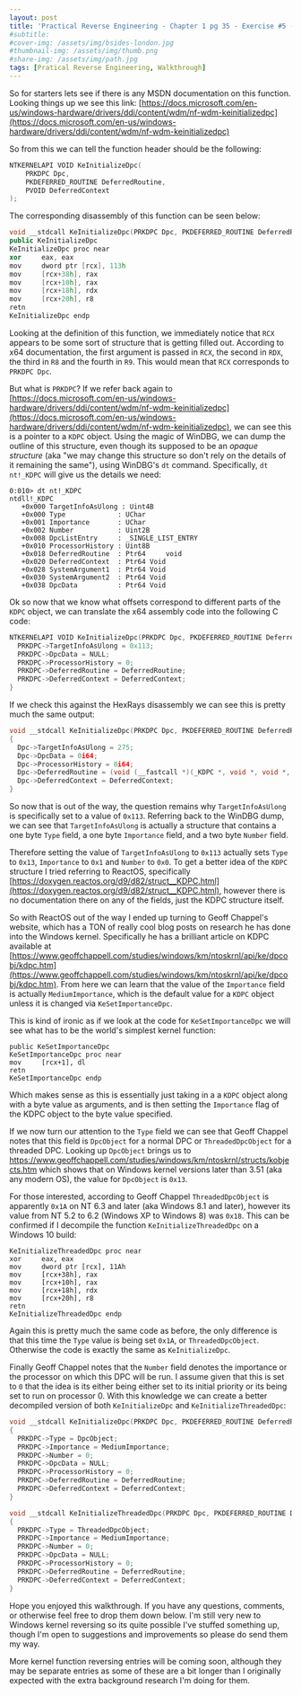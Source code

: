 ```yaml
---
layout: post
title: 'Practical Reverse Engineering - Chapter 1 pg 35 - Exercise #5 - KeInitializeDPC and KeInitializeThreadedDpc'
#subtitle: 
#cover-img: /assets/img/bsides-london.jpg
#thumbnail-img: /assets/img/thumb.png
#share-img: /assets/img/path.jpg
tags: [Pratical Reverse Engineering, Walkthrough]
---
```


So for starters lets see if there is any MSDN documentation on this function. Looking things up we see this link: [https://docs.microsoft.com/en-us/windows-hardware/drivers/ddi/content/wdm/nf-wdm-keinitializedpc](https://docs.microsoft.com/en-us/windows-hardware/drivers/ddi/content/wdm/nf-wdm-keinitializedpc)

So from this we can tell the function header should be the following:

```c++
NTKERNELAPI VOID KeInitializeDpc(
    PRKDPC Dpc,
    PKDEFERRED_ROUTINE DeferredRoutine,
    PVOID DeferredContext
);
```

The corresponding disassembly of this function can be seen below:

```c++
void __stdcall KeInitializeDpc(PRKDPC Dpc, PKDEFERRED_ROUTINE DeferredRoutine, PVOID DeferredContext)
public KeInitializeDpc
KeInitializeDpc proc near
xor     eax, eax
mov     dword ptr [rcx], 113h
mov     [rcx+38h], rax
mov     [rcx+10h], rax
mov     [rcx+18h], rdx
mov     [rcx+20h], r8
retn
KeInitializeDpc endp
```

Looking at the definition of this function, we immediately notice that `RCX` appears to be some sort of structure that is getting filled out. According to x64 documentation, the first argument is passed in `RCX`, the second in `RDX`, the third in `R8` and the fourth in `R9`. This would mean that `RCX` corresponds to `PRKDPC Dpc`.

But what is `PRKDPC`? If we refer back again to [https://docs.microsoft.com/en-us/windows-hardware/drivers/ddi/content/wdm/nf-wdm-keinitializedpc](https://docs.microsoft.com/en-us/windows-hardware/drivers/ddi/content/wdm/nf-wdm-keinitializedpc), we can see this is a pointer to a `KDPC` object. Using the magic of WinDBG, we can dump the outline of this structure, even though its supposed to be an _opaque structure_ (aka "we may change this structure so don't rely on the details of it remaining the same"), using WinDBG's `dt` command. Specifically, `dt nt!_KDPC` will give us the details we need:

```
0:010> dt nt!_KDPC
ntdll!_KDPC
   +0x000 TargetInfoAsUlong : Uint4B
   +0x000 Type             : UChar
   +0x001 Importance       : UChar
   +0x002 Number           : Uint2B
   +0x008 DpcListEntry     : _SINGLE_LIST_ENTRY
   +0x010 ProcessorHistory : Uint8B
   +0x018 DeferredRoutine  : Ptr64     void 
   +0x020 DeferredContext  : Ptr64 Void
   +0x028 SystemArgument1  : Ptr64 Void
   +0x030 SystemArgument2  : Ptr64 Void
   +0x038 DpcData          : Ptr64 Void
```

Ok so now that we know what offsets correspond to different parts of the `KDPC` object, we can translate the x64 assembly code into the following C code:

```c++
NTKERNELAPI VOID KeInitializeDpc(PRKDPC Dpc, PKDEFERRED_ROUTINE DeferredRoutine, PVOID DeferredContext){
  PRKDPC->TargetInfoAsUlong = 0x113;
  PRKDPC->DpcData = NULL;
  PRKDPC->ProcessorHistory = 0;
  PRKDPC->DeferredRoutine = DeferredRoutine;
  PRKDPC->DeferredContext = DeferredContext;
}
```

If we check this against the HexRays disassembly we can see this is pretty much the same output:

```c++
void __stdcall KeInitializeDpc(PRKDPC Dpc, PKDEFERRED_ROUTINE DeferredRoutine, PVOID DeferredContext)
{
  Dpc->TargetInfoAsUlong = 275;
  Dpc->DpcData = 0i64;
  Dpc->ProcessorHistory = 0i64;
  Dpc->DeferredRoutine = (void (__fastcall *)(_KDPC *, void *, void *, void *))DeferredRoutine;
  Dpc->DeferredContext = DeferredContext;
}
```

So now that is out of the way, the question remains why `TargetInfoAsUlong` is specifically set to a value of `0x113`. Referring back to the  WinDBG dump, we can see that `TargetInfoAsUlong` is actually a structure that contains a one byte `Type` field, a one byte `Importance` field, and a two byte `Number` field.

Therefore setting the value of `TargetInfoAsUlong` to `0x113` actually sets `Type` to `0x13`, `Importance` to `0x1` and `Number` to `0x0`.  To get a better idea of the `KDPC` structure I tried referring to ReactOS, specifically [https://doxygen.reactos.org/d9/d82/struct__KDPC.html](https://doxygen.reactos.org/d9/d82/struct__KDPC.html), however there is no documentation there on any of the fields, just the KDPC structure itself.

So with ReactOS out of the way I ended up turning to Geoff Chappel's website, which has a TON of really cool blog posts on research he has done into the Windows kernel. Specifically he has a brilliant article on KDPC available at [https://www.geoffchappell.com/studies/windows/km/ntoskrnl/api/ke/dpcobj/kdpc.htm](https://www.geoffchappell.com/studies/windows/km/ntoskrnl/api/ke/dpcobj/kdpc.htm). From here we can learn that the value of the `Importance` field is actually `MediumImportance`, which is the default value for a `KDPC` object unless it is changed via `KeSetImportanceDpc`.

This is kind of ironic as if we look at the code for `KeSetImportanceDpc` we will see what has to be the world's simplest kernel function:

```
public KeSetImportanceDpc
KeSetImportanceDpc proc near
mov     [rcx+1], dl
retn
KeSetImportanceDpc endp
```

Which makes sense as this is essentially just taking in a a `KDPC` object along with a byte value as arguments, and is then setting the `Importance` flag of the KDPC object to the byte value specified.

If we now turn our attention to the `Type` field we can see that Geoff Chappel notes that this field is `DpcObject` for a normal DPC or `ThreadedDpcObject` for a threaded DPC. Looking up `DpcObject` brings us to https://www.geoffchappell.com/studies/windows/km/ntoskrnl/structs/kobjects.htm which shows that on Windows kernel versions later than 3.51 (aka any modern OS), the value for `DpcObject` is `0x13`.

For those interested, according to Geoff Chappel `ThreadedDpcObject` is apparently `0x1A` on NT 6.3 and later (aka Windows 8.1 and later), however its value from NT 5.2 to 6.2 (Windows XP to Windows 8) was `0x18`. This can be confirmed if I decompile the function `KeInitializeThreadedDpc` on a Windows 10 build:

```
KeInitializeThreadedDpc proc near
xor     eax, eax
mov     dword ptr [rcx], 11Ah
mov     [rcx+38h], rax
mov     [rcx+10h], rax
mov     [rcx+18h], rdx
mov     [rcx+20h], r8
retn
KeInitializeThreadedDpc endp
```

Again this is pretty much the same code as before, the only difference is that this time the `Type` value is being set `0x1A`, or 
`ThreadedDpcObject`. Otherwise the code is exactly the same as `KeInitializeDpc`.

Finally Geoff Chappel notes that the `Number` field denotes the importance or the processor on which this DPC will be run. I assume given that this is set to `0` that the idea is its either being either set to its initial priority or its being set to run on processor 0. With this knowledge we can create a better decompiled version of both `KeInitializeDpc` and `KeInitializeThreadedDpc`:

```c++
void __stdcall KeInitializeDpc(PRKDPC Dpc, PKDEFERRED_ROUTINE DeferredRoutine, PVOID DeferredContext)
{
  PRKDPC->Type = DpcObject;
  PRKDPC->Importance = MediumImportance;
  PRKDPC->Number = 0;
  PRKDPC->DpcData = NULL;
  PRKDPC->ProcessorHistory = 0;
  PRKDPC->DeferredRoutine = DeferredRoutine;
  PRKDPC->DeferredContext = DeferredContext;
}

void __stdcall KeInitializeThreadedDpc(PRKDPC Dpc, PKDEFERRED_ROUTINE DeferredRoutine, PVOID DeferredContext)
{
  PRKDPC->Type = ThreadedDpcObject;
  PRKDPC->Importance = MediumImportance;
  PRKDPC->Number = 0;
  PRKDPC->DpcData = NULL;
  PRKDPC->ProcessorHistory = 0;
  PRKDPC->DeferredRoutine = DeferredRoutine;
  PRKDPC->DeferredContext = DeferredContext;
}
```

Hope you enjoyed this walkthrough. If you have any questions, comments, or otherwise feel free to drop them down below. I'm still very new to Windows kernel reversing so its quite possible I've stuffed something up, though I'm open to suggestions and improvements so please do send them my way.

More kernel function reversing entries will be coming soon, although they may be separate entries as some of these are a bit longer than I originally expected with the extra background research I'm doing for them.